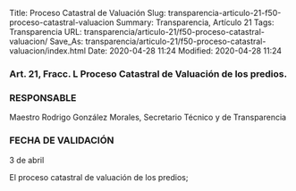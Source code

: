 Title: Proceso Catastral de Valuación
Slug: transparencia-articulo-21-f50-proceso-catastral-valuacion
Summary: Transparencia, Artículo 21
Tags: Transparencia
URL: transparencia/articulo-21/f50-proceso-catastral-valuacion/
Save_As: transparencia/articulo-21/f50-proceso-catastral-valuacion/index.html
Date: 2020-04-28 11:24
Modified: 2020-04-28 11:24


### Art. 21, Fracc. L Proceso Catastral de Valuación de los predios.

### RESPONSABLE

Maestro Rodrigo González Morales, Secretario Técnico y de Transparencia

### FECHA DE VALIDACIÓN

3 de abril

El proceso catastral de valuación de los predios;


